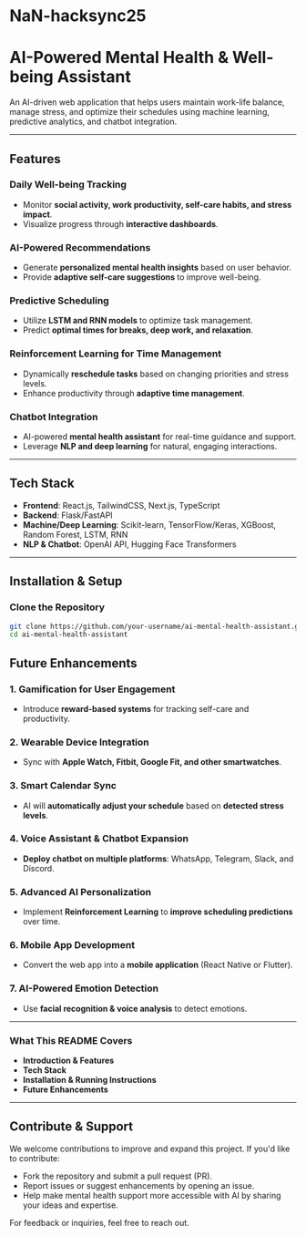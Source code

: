 # NaN-hacksync25
# AI-Powered Mental Health & Well-being Assistant

An AI-driven web application that helps users maintain work-life balance, manage stress, and optimize their schedules using machine learning, predictive analytics, and chatbot integration.

---

## Features
### Daily Well-being Tracking
- Monitor **social activity, work productivity, self-care habits, and stress impact**.
- Visualize progress through **interactive dashboards**.

### AI-Powered Recommendations
- Generate **personalized mental health insights** based on user behavior.
- Provide **adaptive self-care suggestions** to improve well-being.

### Predictive Scheduling
- Utilize **LSTM and RNN models** to optimize task management.
- Predict **optimal times for breaks, deep work, and relaxation**.

### Reinforcement Learning for Time Management
- Dynamically **reschedule tasks** based on changing priorities and stress levels.
- Enhance productivity through **adaptive time management**.

### Chatbot Integration
- AI-powered **mental health assistant** for real-time guidance and support.
- Leverage **NLP and deep learning** for natural, engaging interactions.
---

## Tech Stack
- **Frontend**: React.js, TailwindCSS, Next.js, TypeScript
- **Backend**: Flask/FastAPI  
- **Machine/Deep Learning**: Scikit-learn, TensorFlow/Keras, XGBoost, Random Forest, LSTM, RNN
- **NLP & Chatbot**: OpenAI API, Hugging Face Transformers  

---

##  Installation & Setup

  ### Clone the Repository
  ```sh
git clone https://github.com/your-username/ai-mental-health-assistant.git
cd ai-mental-health-assistant
 ```
##  Future Enhancements

###  **1. Gamification for User Engagement**
- Introduce **reward-based systems** for tracking self-care and productivity.  

###  **2. Wearable Device Integration**
- Sync with **Apple Watch, Fitbit, Google Fit, and other smartwatches**.  

###  **3. Smart Calendar Sync**
- AI will **automatically adjust your schedule** based on **detected stress levels**.  

###  **4. Voice Assistant & Chatbot Expansion**
- **Deploy chatbot on multiple platforms**: WhatsApp, Telegram, Slack, and Discord.  

###  **5. Advanced AI Personalization**
- Implement **Reinforcement Learning** to **improve scheduling predictions** over time.  

###  **6. Mobile App Development**
- Convert the web app into a **mobile application** (React Native or Flutter).  

###  **7. AI-Powered Emotion Detection**
- Use **facial recognition & voice analysis** to detect emotions.

---
###  What This README Covers
-  **Introduction & Features**
-  **Tech Stack**
- **Installation & Running Instructions**
- **Future Enhancements**

---
## Contribute & Support

We welcome contributions to improve and expand this project. If you'd like to contribute:

- Fork the repository and submit a pull request (PR).
- Report issues or suggest enhancements by opening an issue.
- Help make mental health support more accessible with AI by sharing your ideas and expertise.

For feedback or inquiries, feel free to reach out.
